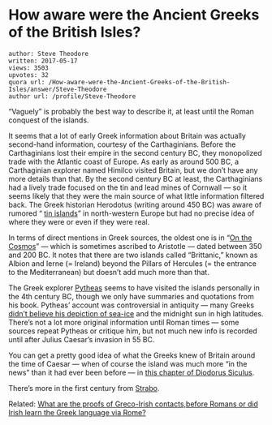 # How aware were the Ancient Greeks of the British Isles?

	author: Steve Theodore
	written: 2017-05-17
	views: 3503
	upvotes: 32
	quora url: /How-aware-were-the-Ancient-Greeks-of-the-British-Isles/answer/Steve-Theodore
	author url: /profile/Steve-Theodore


“Vaguely” is probably the best way to describe it, at least until the Roman conquest of the islands.

It seems that a lot of early Greek information about Britain was actually second-hand information, courtesy of the Carthaginians. Before the Carthaginians lost their empire in the second century BC, they monopolized trade with the Atlantic coast of Europe. As early as around 500 BC, a Carthaginian explorer named Himilco visited Britain, but we don’t have any more details than that. By the second century BC at least, the Carthaginians had a lively trade focused on the tin and lead mines of Cornwall — so it seems likely that they were the main source of what little information filtered back. The Greek historian Herodotus (writing around 450 BC) was aware of rumored “ [tin islands](https://en.wikipedia.org/wiki/Cassiterides)” in north-western Europe but had no precise idea of where they were or even if they were real.

In terms of direct mentions in Greek sources, the oldest one is in “[On the Cosmos](https://en.wikipedia.org/wiki/On_the_Universe)” — which is sometimes ascribed to Aristotle — dated between 350 and 200 BC. It notes that there are two islands called “Brittanic,” known as Albion and Ierne (= Ireland) beyond the Pillars of Hercules (= the entrance to the Mediterranean) but doesn’t add much more than that.

The Greek explorer [Pytheas](https://en.wikipedia.org/wiki/Pytheas) seems to have visited the islands personally in the 4th century BC, though we only have summaries and quotations from his book. Pytheas’ account was controversial in antiquity — many Greeks [didn’t believe his depiction of sea-ice](https://www.quora.com/Can-someone-identify-a-particular-Ancient-Greek-word-in-this-text-by-Strabo) and the midnight sun in high latitudes. There’s not a lot more original information until Roman times — some sources repeat Pytheas or critique him, but not much new info is recorded until after Julius Caesar’s invasion in 55 BC.

You can get a pretty good idea of what the Greeks knew of Britain around the time of Caesar — when of course the island was much more “in the news” than it had ever been before — in [this chapter of Diodorus Siculus](http://penelope.uchicago.edu/Thayer/E/Roman/Texts/Diodorus_Siculus/5B*.html).

There’s more in the first century from [Strabo](http://penelope.uchicago.edu/Thayer/e/roman/texts/strabo/4e*.html).

Related: [What are the proofs of Greco-Irish contacts,before Romans or did Irish learn the Greek language via Rome?](https://www.quora.com/What-are-the-proofs-of-Greco-Irish-contacts-before-Romans-or-did-Irish-learn-the-Greek-language-via-Rome)

